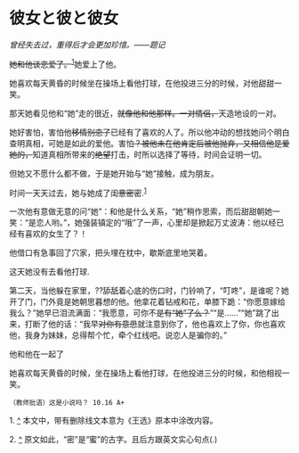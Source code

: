 # 彼女と彼と彼女
*曾经失去过，重得后才会更加珍惜。——题记*

~~她和他谈恋爱了。~~<sup id="a1">[1](#f1)</sup>她爱上了他。

她喜欢每天黄昏的时候坐在操场上看他打球，在他投进三分的时候，对他甜甜一笑。

那天她看见他和“她”走的很近，~~就像他和他那样。一对情侣，~~天造地设的一对。

她好害怕，害怕他~~移情别恋了~~已经有了喜欢的人了。所以他冲动的想找她问个明白查明真相，可她是如此的爱他。害怕~~？被他未在他肯定后被他抛弃，又相信他是爱她的，~~知道真相所带来的~~绝望~~打击，时所以选择了等待，时间会证明一切。

但她又不愿什么都不做，于是她开始与“她”接触，成为朋友。

时间一天天过去，她与她成了闺~~意密~~密.<sup id="a2">[1](#f2)</sup> 

一次他有意做无意的问“她”：和他是什么关系，“她”稍作思索，而后甜甜朝她一笑：“是恋人哟。”，她强装镇定的“哦”了一声，心里却是掀起万丈波涛：他以经已经有喜欢的女生了？！

他借口有急事回了穴家，把头埋在枕中，歇斯底里地哭着。

这天她没有去看他打球.

第二天，当他躲在家里，??舔舐着心底的伤口时，门铃响了，“叮咚”，是谁呢？她开了门，门外竟是她朝思暮想的他。他拿花着钻戒和花，单膝下跪：“你愿意嫁给我么？”她早已泪流满面：“我愿意，可你不~~是有“她”了么？~~”“是……”“她”跳了出来，打断了他的话：“我早~~对你有意思~~就注意到你了，他也喜欢上了你，你也喜欢他，我身为妹妹，总得帮个忙，牵个红线吧。说恋人是骗你的。”

他和他在一起了

她喜欢每天黄昏的时候，坐在操场上看他打球，在他投进三分的时候，和他相视一笑。

`（教师批语）这是小说吗？ 10.16 A+`

<span id="f1">1. [^](#a1)</span> 本文中，带有删除线文本意为《王选》原本中涂改内容。

<span id="f2">2. [^](#a2)</span> 原文如此，“密”是“蜜”的古字。且后方跟英文实心句点(.)